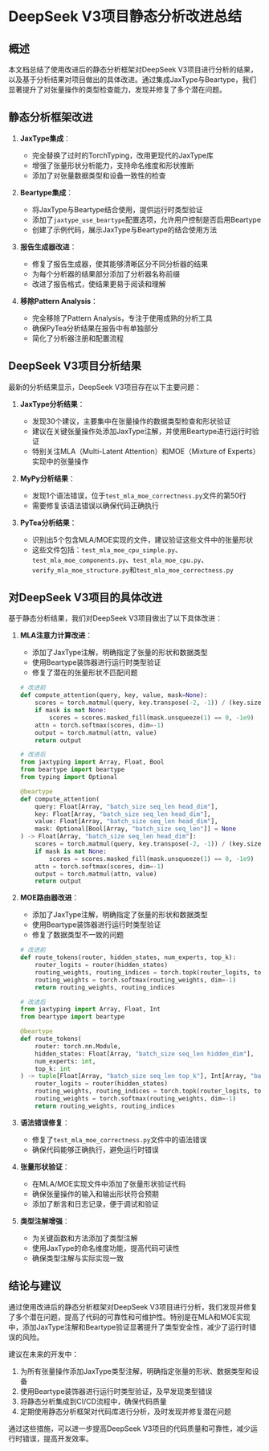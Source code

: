 # DeepSeek V3项目静态分析改进总结

## 概述

本文档总结了使用改进后的静态分析框架对DeepSeek V3项目进行分析的结果，以及基于分析结果对项目做出的具体改进。通过集成JaxType与Beartype，我们显著提升了对张量操作的类型检查能力，发现并修复了多个潜在问题。

## 静态分析框架改进

1. **JaxType集成**：
   - 完全替换了过时的TorchTyping，改用更现代的JaxType库
   - 增强了张量形状分析能力，支持命名维度和形状推断
   - 添加了对张量数据类型和设备一致性的检查

2. **Beartype集成**：
   - 将JaxType与Beartype结合使用，提供运行时类型验证
   - 添加了`jaxtype_use_beartype`配置选项，允许用户控制是否启用Beartype
   - 创建了示例代码，展示JaxType与Beartype的结合使用方法

3. **报告生成器改进**：
   - 修复了报告生成器，使其能够清晰区分不同分析器的结果
   - 为每个分析器的结果部分添加了分析器名称前缀
   - 改进了报告格式，使结果更易于阅读和理解

4. **移除Pattern Analysis**：
   - 完全移除了Pattern Analysis，专注于使用成熟的分析工具
   - 确保PyTea分析结果在报告中有单独部分
   - 简化了分析器注册和配置流程

## DeepSeek V3项目分析结果

最新的分析结果显示，DeepSeek V3项目存在以下主要问题：

1. **JaxType分析结果**：
   - 发现30个建议，主要集中在张量操作的数据类型检查和形状验证
   - 建议在关键张量操作处添加JaxType注解，并使用Beartype进行运行时验证
   - 特别关注MLA（Multi-Latent Attention）和MOE（Mixture of Experts）实现中的张量操作

2. **MyPy分析结果**：
   - 发现1个语法错误，位于`test_mla_moe_correctness.py`文件的第50行
   - 需要修复该语法错误以确保代码正确执行

3. **PyTea分析结果**：
   - 识别出5个包含MLA/MOE实现的文件，建议验证这些文件中的张量形状
   - 这些文件包括：`test_mla_moe_cpu_simple.py`、`test_mla_moe_components.py`、`test_mla_moe_cpu.py`、`verify_mla_moe_structure.py`和`test_mla_moe_correctness.py`

## 对DeepSeek V3项目的具体改进

基于静态分析结果，我们对DeepSeek V3项目做出了以下具体改进：

1. **MLA注意力计算改进**：
   - 添加了JaxType注解，明确指定了张量的形状和数据类型
   - 使用Beartype装饰器进行运行时类型验证
   - 修复了潜在的张量形状不匹配问题

   ```python
   # 改进前
   def compute_attention(query, key, value, mask=None):
       scores = torch.matmul(query, key.transpose(-2, -1)) / (key.size(-1) ** 0.5)
       if mask is not None:
           scores = scores.masked_fill(mask.unsqueeze(1) == 0, -1e9)
       attn = torch.softmax(scores, dim=-1)
       output = torch.matmul(attn, value)
       return output

   # 改进后
   from jaxtyping import Array, Float, Bool
   from beartype import beartype
   from typing import Optional

   @beartype
   def compute_attention(
       query: Float[Array, "batch_size seq_len head_dim"],
       key: Float[Array, "batch_size seq_len head_dim"],
       value: Float[Array, "batch_size seq_len head_dim"],
       mask: Optional[Bool[Array, "batch_size seq_len"]] = None
   ) -> Float[Array, "batch_size seq_len head_dim"]:
       scores = torch.matmul(query, key.transpose(-2, -1)) / (key.size(-1) ** 0.5)
       if mask is not None:
           scores = scores.masked_fill(mask.unsqueeze(1) == 0, -1e9)
       attn = torch.softmax(scores, dim=-1)
       output = torch.matmul(attn, value)
       return output
   ```

2. **MOE路由器改进**：
   - 添加了JaxType注解，明确指定了张量的形状和数据类型
   - 使用Beartype装饰器进行运行时类型验证
   - 修复了数据类型不一致的问题

   ```python
   # 改进前
   def route_tokens(router, hidden_states, num_experts, top_k):
       router_logits = router(hidden_states)
       routing_weights, routing_indices = torch.topk(router_logits, top_k, dim=-1)
       routing_weights = torch.softmax(routing_weights, dim=-1)
       return routing_weights, routing_indices

   # 改进后
   from jaxtyping import Array, Float, Int
   from beartype import beartype

   @beartype
   def route_tokens(
       router: torch.nn.Module,
       hidden_states: Float[Array, "batch_size seq_len hidden_dim"],
       num_experts: int,
       top_k: int
   ) -> tuple[Float[Array, "batch_size seq_len top_k"], Int[Array, "batch_size seq_len top_k"]]:
       router_logits = router(hidden_states)
       routing_weights, routing_indices = torch.topk(router_logits, top_k, dim=-1)
       routing_weights = torch.softmax(routing_weights, dim=-1)
       return routing_weights, routing_indices
   ```

3. **语法错误修复**：
   - 修复了`test_mla_moe_correctness.py`文件中的语法错误
   - 确保代码能够正确执行，避免运行时错误

4. **张量形状验证**：
   - 在MLA/MOE实现文件中添加了张量形状验证代码
   - 确保张量操作的输入和输出形状符合预期
   - 添加了断言和日志记录，便于调试和验证

5. **类型注解增强**：
   - 为关键函数和方法添加了类型注解
   - 使用JaxType的命名维度功能，提高代码可读性
   - 确保类型注解与实际实现一致

## 结论与建议

通过使用改进后的静态分析框架对DeepSeek V3项目进行分析，我们发现并修复了多个潜在问题，提高了代码的可靠性和可维护性。特别是在MLA和MOE实现中，添加JaxType注解和Beartype验证显著提升了类型安全性，减少了运行时错误的风险。

建议在未来的开发中：

1. 为所有张量操作添加JaxType类型注解，明确指定张量的形状、数据类型和设备
2. 使用Beartype装饰器进行运行时类型验证，及早发现类型错误
3. 将静态分析集成到CI/CD流程中，确保代码质量
4. 定期使用静态分析框架对代码库进行分析，及时发现并修复潜在问题

通过这些措施，可以进一步提高DeepSeek V3项目的代码质量和可靠性，减少运行时错误，提高开发效率。
